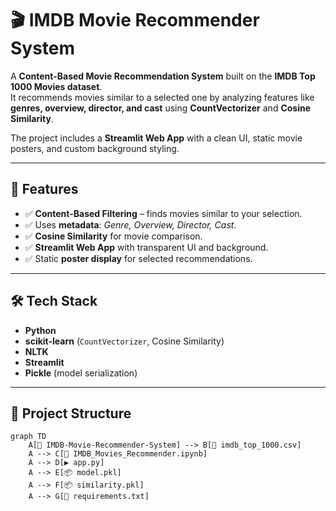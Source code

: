 # 🎬 IMDB Movie Recommender System

A **Content-Based Movie Recommendation System** built on the **IMDB Top 1000 Movies dataset**.  
It recommends movies similar to a selected one by analyzing features like **genres, overview, director, and cast** using **CountVectorizer** and **Cosine Similarity**.  

The project includes a **Streamlit Web App** with a clean UI, static movie posters, and custom background styling.  

---

## 📌 Features

- ✅ **Content-Based Filtering** – finds movies similar to your selection.  
- ✅ Uses **metadata**: *Genre, Overview, Director, Cast*.  
- ✅ **Cosine Similarity** for movie comparison.  
- ✅ **Streamlit Web App** with transparent UI and background.  
- ✅ Static **poster display** for selected recommendations.  

---

## 🛠️ Tech Stack

- **Python**  
- **scikit-learn** (`CountVectorizer`, Cosine Similarity)  
- **NLTK**  
- **Streamlit**  
- **Pickle** (model serialization)  

---

## 📂 Project Structure

```mermaid
graph TD
    A[📂 IMDB-Movie-Recommender-System] --> B[📄 imdb_top_1000.csv]
    A --> C[📓 IMDB_Movies_Recommender.ipynb]
    A --> D[▶️ app.py]
    A --> E[📦 model.pkl]
    A --> F[📦 similarity.pkl]
    A --> G[📝 requirements.txt]
